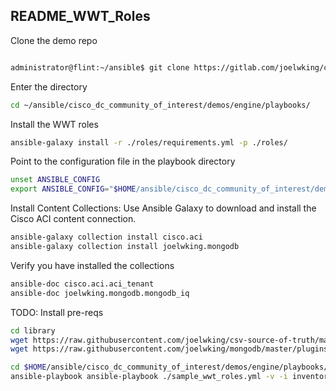 README_WWT_Roles
----------------


Clone the demo repo
```bash

administrator@flint:~/ansible$ git clone https://gitlab.com/joelwking/cisco_dc_community_of_interest.git
```

Enter the directory

```bash
cd ~/ansible/cisco_dc_community_of_interest/demos/engine/playbooks/
```
Install the WWT roles
```bash
ansible-galaxy install -r ./roles/requirements.yml -p ./roles/
```

Point to the configuration file in the playbook directory
```bash
unset ANSIBLE_CONFIG
export ANSIBLE_CONFIG="$HOME/ansible/cisco_dc_community_of_interest/demos/engine/playbooks/ansible.cfg"
```

Install Content Collections: Use Ansible Galaxy to download and install the Cisco ACI content connection. 

```bash
ansible-galaxy collection install cisco.aci
ansible-galaxy collection install joelwking.mongodb
```

Verify you have installed the collections
```bash
ansible-doc cisco.aci.aci_tenant
ansible-doc joelwking.mongodb.mongodb_iq
```

TODO: Install pre-reqs

```bash
cd library
wget https://raw.githubusercontent.com/joelwking/csv-source-of-truth/master/library/csv_to_facts.py
wget https://raw.githubusercontent.com/joelwking/mongodb/master/plugins/modules/mongodb_iq.py
```

```bash
cd $HOME/ansible/cisco_dc_community_of_interest/demos/engine/playbooks/
ansible-playbook ansible-playbook ./sample_wwt_roles.yml -v -i inventory.yml --e 'bootstrap=sample123 apic_hostname=sandboxapicdc.cisco.com apic_password=foobar'
